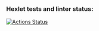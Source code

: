 ### Hexlet tests and linter status:
[![Actions Status](https://github.com/elgerony/java-project-61/workflows/hexlet-check/badge.svg)](https://github.com/elgerony/java-project-61/actions)